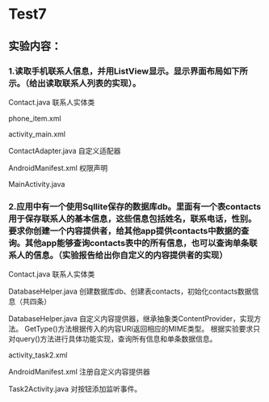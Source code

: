 # Test7

## 实验内容：
### 1.读取手机联系人信息，并用ListView显示。显示界面布局如下所示。（给出读取联系人列表的实现）。


Contact.java
联系人实体类


phone_item.xml


activity_main.xml


ContactAdapter.java
自定义适配器


AndroidManifest.xml
权限声明


MainActivity.java


### 2.应用中有一个使用Sqllite保存的数据库db。里面有一个表contacts用于保存联系人的基本信息，这些信息包括姓名，联系电话，性别。要求你创建一个内容提供者，给其他app提供contacts中数据的查询。其他app能够查询contacts表中的所有信息，也可以查询单条联系人的信息。（实验报告给出你自定义的内容提供者的实现）

Contact.java
联系人实体类

DatabaseHelper.java
创建数据库db、创建表contacts，初始化contacts数据信息（共四条）

DatabaseHelper.java
自定义内容提供器，继承抽象类ContentProvider，实现方法。
GetType()方法根据传入的内容URI返回相应的MIME类型。
根据实验要求只对query()方法进行具体功能实现，查询所有信息和单条数据信息。

activity_task2.xml

AndroidManifest.xml
注册自定义内容提供器


Task2Activity.java
对按钮添加监听事件。




